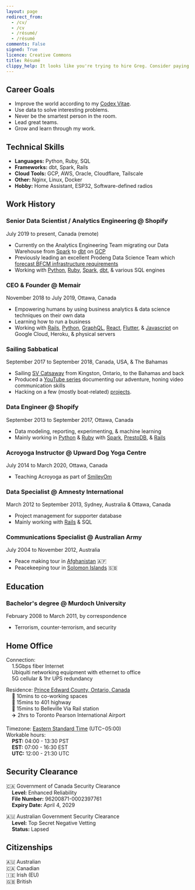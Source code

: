 ```yaml
---
layout: page
redirect_from:
  - /cv/
  - /cv
  - /résumé/
  - /résumé
comments: False
signed: True
licence: Creative Commons
title: Résumé
clippy_help: It looks like you're trying to hire Greg. Consider paying him in cheese 🧀 It's his favourite food!
---
```


## Career Goals

 * Improve the world according to my [Codex Vitae](/codex).
 * Use data to solve interesting problems.
 * Never be the smartest person in the room.
 * Lead great teams.
 * Grow and learn through my work.

## Technical Skills

* **Languages:** Python, Ruby, SQL
* **Frameworks:** dbt, Spark, Rails
* **Cloud Tools:** GCP, AWS, Oracle, Cloudflare, Tailscale
* **Other:** Nginx, Linux, Docker
* **Hobby:** Home Assistant, ESP32, Software-defined radios

## Work History

### Senior Data Scientist / Analytics Engineering @ Shopify
July 2019 to present, Canada (remote)

* Currently on the Analytics Engineering Team migrating our Data Warehouse from [Spark](https://spark.apache.org/) to [dbt](https://www.getdbt.com/) on [GCP](https://cloud.google.com/)
* Previously leading an excellent Prodeng Data Science Team which [forecast BFCM infrastructure requirements](https://shopify.engineering/capacity-planning-shopify)
* Working with [Python](https://pypi.org/user/gregology/), [Ruby](https://rubygems.org/profiles/gregology), [Spark](https://spark.apache.org/docs/latest/api/python/), [dbt](https://www.getdbt.com/), & various SQL engines

### CEO & Founder @ Memair
November 2018 to July 2019, Ottawa, Canada

* Empowering humans by using business analytics & data science techniques on their own data
* Learning how to run a business
* Working with [Rails](https://rubygems.org/profiles/gregology), [Python](https://pypi.org/user/gregology/), [GraphQL](https://memair.com/graphiql), [React](https://memair.com/player), [Flutter](https://flutter.dev/), & [Javascript](https://www.npmjs.com/~gregology) on Google Cloud, Heroku, & physical servers

### Sailing Sabbatical
September 2017 to September 2018, Canada, USA, & The Bahamas

* Sailing [SV Catsaway](https://SVCatsaway.com) from Kingston, Ontario, to the Bahamas and back
* Produced a [YouTube series](https://YouTube.com/SVCatsaway) documenting our adventure, honing video communication skills
* Hacking on a few (mostly boat-related) [projects](/packages).

### Data Engineer @ Shopify
September 2013 to September 2017, Ottawa, Canada

* Data modeling, reporting, experimenting, & machine learning
* Mainly working in [Python](https://pypi.org/user/gregology/) & [Ruby](https://rubygems.org/profiles/gregology) with [Spark](https://spark.apache.org/docs/latest/api/python/), [PrestoDB](https://prestodb.io), & [Rails](https://rubyonrails.org/)

### Acroyoga Instructor @ Upward Dog Yoga Centre
July 2014 to March 2020, Ottawa, Canada

* Teaching Acroyoga as part of [SmileyOm](https://smileyom.com)

### Data Specialist @ Amnesty International
March 2012 to September 2013, Sydney, Australia & Ottawa, Canada

* Project management for supporter database
* Mainly working with [Rails](http://rubyonrails.org/) & SQL

### Communications Specialist @ Australian Army
July 2004 to November 2012, Australia

 * Peace making tour in [Afghanistan](/2020/07/publishing-afghanistan-posts/) 🇦🇫
 * Peacekeeping tour in [Solomon Islands](/2009/02/tongans-belgiums-and-the-jungle/) 🇸🇧

## Education

### Bachelor's degree @ Murdoch University 
February 2008 to March 2011, by correspondence

* Terrorism, counter-terrorism, and security

## Home Office

Connection:  
&nbsp;&nbsp;&nbsp;&nbsp;1.5Gbps fiber Internet  
&nbsp;&nbsp;&nbsp;&nbsp;Ubiquiti networking equipment with ethernet to office  
&nbsp;&nbsp;&nbsp;&nbsp;5G cellular & 1hr UPS redundancy

Residence: [Prince Edward County, Ontario, Canada](https://goo.gl/maps/EkoPgT1Gz5cgUcTg6)  
&nbsp;&nbsp;&nbsp;&nbsp;🏢 10mins to co-working spaces  
&nbsp;&nbsp;&nbsp;&nbsp;🚗 15mins to 401 highway  
&nbsp;&nbsp;&nbsp;&nbsp;🚊 15mins to Belleville Via Rail station  
&nbsp;&nbsp;&nbsp;&nbsp;✈️ 2hrs to Toronto Pearson International Airport

Timezone: [Eastern Standard Time](https://time.is/EST) (UTC−05:00)  
Workable hours:  
&nbsp;&nbsp;&nbsp;&nbsp;**PST:** 04:00 - 13:30 PST  
&nbsp;&nbsp;&nbsp;&nbsp;**EST:** 07:00 - 16:30 EST  
&nbsp;&nbsp;&nbsp;&nbsp;**UTC:** 12:00 - 21:30 UTC  

## Security Clearance

🇨🇦 Government of Canada Security Clearance  
&nbsp;&nbsp;&nbsp;&nbsp;**Level:** Enhanced Reliability  
&nbsp;&nbsp;&nbsp;&nbsp;**File Number:** 96200871-0002397761  
&nbsp;&nbsp;&nbsp;&nbsp;**Expiry Date:** April 4, 2029  

🇦🇺 Australian Government Security Clearance  
&nbsp;&nbsp;&nbsp;&nbsp;**Level:** Top Secret Negative Vetting  
&nbsp;&nbsp;&nbsp;&nbsp;**Status:** Lapsed  

## Citizenships

🇦🇺 Australian  
🇨🇦 Canadian  
🇮🇪 Irish (EU)  
🇬🇧 British  
